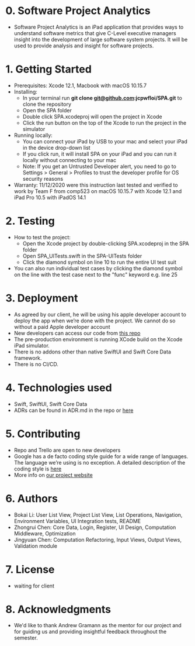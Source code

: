 # 0. Software Project Analytics
* Software Project Analytics is an iPad application that provides ways to understand software metrics that give C-Level executive managers insight into the development of large software system projects. It will be used to provide analysis and insight for software projects.

# 1. Getting Started
* Prerequisites: Xcode 12.1, Macbook with macOS 10.15.7
* Installing: 
	- In your terminal run **git clone git@github.com:jcpwfloi/SPA.git** to clone the repository
	- Open the SPA folder
	- Double click SPA.xcodeproj will open the project in Xcode
	- Click the run button on the top of the Xcode to run the project in the simulator
* Running locally:
	- You can connect your iPad by USB to your mac and select your iPad in the device drop-down list
	- If you click run, it will install SPA on your iPad and you can run it locally without connecting to your mac
	- Note: If you get an Untrusted Developer alert, you need to go to Settings > General > Profiles to trust the developer profile for OS security reasons
* Warranty: 11/12/2020 were this instruction last tested and verified to work by Team F from comp523 on macOS 10.15.7 with Xcode 12.1 and iPad Pro 10.5 with iPadOS 14.1

# 2. Testing
* How to test the project:
	- Open the Xcode project by double-clicking SPA.xcodeproj in the SPA folder
	- Open SPA_UITests.swift in the SPA-UITests folder
	- Click the diamond symbol on line 10 to run the entire UI test suit
* You can also run individual test cases by clicking the diamond symbol on the line with the test case next to the "func" keyword e.g. line 25

# 3. Deployment 
* As agreed by our client, he will be using his apple developer account to deploy the app when we’re done with the project. We cannot do so without a paid Apple developer account
* New developers can access our code from [this repo](https://github.com/jcpwfloi/SPA)
* The pre-production environment is running XCode build on the Xcode iPad simulator. 
* There is no addons other than native SwiftUI and Swift Core Data framework.
* There is no CI/CD.

# 4. Technologies used
* Swift, SwiftUI, Swift Core Data
* ADRs can be found in ADR.md in the repo or [here](https://tarheels.live/teamf/application-architecture/)

# 5. Contributing
* Repo and Trello are open to new developers
* Google has a de facto coding style guide for a wide range of languages. The language we’re using is no exception. A detailed description of the coding style is [here](https://google.github.io/swift/)
* More info on [our project website](https://tarheels.live/teamf)

# 6. Authors
* Bokai Li: User List View, Project List View, List Operations, Navigation, Environment Variables, UI Integration tests, README
* Zhongrui Chen: Core Data, Login, Register, UI Design, Computation Middleware, Optimization
* Jingyuan Chen: Computation Refactoring, Input Views, Output Views, Validation module

# 7. License
* waiting for client

# 8. Acknowledgments
* We'd like to thank Andrew Gramann as the mentor for our project and for guiding us and providing insightful feedback throughout the semester.
